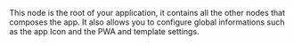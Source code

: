 This node is the root of your application, it contains all the other nodes that composes the app. It also allows you to configure global informations such as the app Icon and the PWA and template settings.
